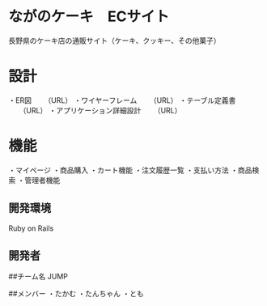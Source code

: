 # ながのケーキ　ECサイト
長野県のケーキ店の通販サイト（ケーキ、クッキー、その他菓子）

# 設計
・ER図
　　（URL）
・ワイヤーフレーム
　　（URL）
・テーブル定義書
　　（URL）
・アプリケーション詳細設計
　　（URL）


# 機能

・マイページ
・商品購入
・カート機能
・注文履歴一覧
・支払い方法
・商品検索
・管理者機能


## 開発環境
Ruby on Rails

## 開発者
##チーム名
JUMP

##メンバー
・たかむ
・たんちゃん
・とも


